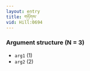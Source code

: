```yaml
---
layout: entry
title: གཏོགས་
vid: Hill:0694
---
```

### Argument structure (N = 3)
* `arg1` (1)
* `arg2` (2)
